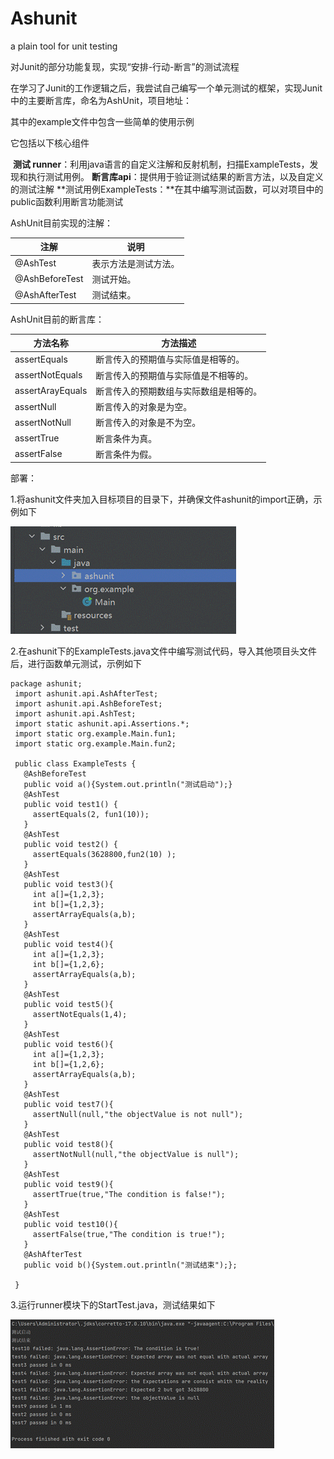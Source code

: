 # Ashunit

a plain tool for unit testing

对Junit的部分功能复现，实现“安排-行动-断言”的测试流程

在学习了Junit的工作逻辑之后，我尝试自己编写一个单元测试的框架，实现Junit中的主要断言库，命名为AshUnit，项目地址：

其中的example文件中包含一些简单的使用示例

它包括以下核心组件

​        **测试 runner**：利用java语言的自定义注解和反射机制，扫描ExampleTests，发现和执行测试用例。   **断言库api**：提供用于验证测试结果的断言方法，以及自定义的测试注解   **测试用例ExampleTests：**在其中编写测试函数，可以对项目中的public函数利用断言功能测试       

 

AshUnit目前实现的注解：

| 注解           | 说明                 |
| -------------- | -------------------- |
| @AshTest       | 表示方法是测试方法。 |
| @AshBeforeTest | 测试开始。           |
| @AshAfterTest  | 测试结束。           |

 

AshUnit目前的断言库：

| 方法名称         | 方法描述                               |
| ---------------- | -------------------------------------- |
| assertEquals     | 断言传入的预期值与实际值是相等的。     |
| assertNotEquals  | 断言传入的预期值与实际值是不相等的。   |
| assertArayEquals | 断言传入的预期数组与实际数组是相等的。 |
| assertNull       | 断言传入的对象是为空。                 |
| assertNotNull    | 断言传入的对象是不为空。               |
| assertTrue       | 断言条件为真。                         |
| assertFalse      | 断言条件为假。                         |

 

部署：

1.将ashunit文件夹加入目标项目的目录下，并确保文件ashunit的import正确，示例如下

![img](README.assets/clip_image002-1731592378008.gif)

2.在ashunit下的ExampleTests.java文件中编写测试代码，导入其他项目头文件后，进行函数单元测试，示例如下

```
package ashunit;
 import ashunit.api.AshAfterTest;
 import ashunit.api.AshBeforeTest;
 import ashunit.api.AshTest;
 import static ashunit.api.Assertions.*;
 import static org.example.Main.fun1;
 import static org.example.Main.fun2;

 public class ExampleTests {
   @AshBeforeTest
   public void a(){System.out.println("测试启动");}
   @AshTest
   public void test1() {
     assertEquals(2, fun1(10));
   }
   @AshTest
   public void test2() {
     assertEquals(3628800,fun2(10) );
   }
   @AshTest
   public void test3(){
     int a[]={1,2,3};
     int b[]={1,2,3};
     assertArrayEquals(a,b);
   }
   @AshTest
   public void test4(){
     int a[]={1,2,3};
     int b[]={1,2,6};
     assertArrayEquals(a,b);
   }
   @AshTest
   public void test5(){
     assertNotEquals(1,4);
   }
   @AshTest
   public void test6(){
     int a[]={1,2,3};
     int b[]={1,2,6};
     assertArrayEquals(a,b);
   }
   @AshTest
   public void test7(){
     assertNull(null,"the objectValue is not null");
   }
   @AshTest
   public void test8(){
     assertNotNull(null,"the objectValue is null");
   }
   @AshTest
   public void test9(){
     assertTrue(true,"The condition is false!");
   }
   @AshTest
   public void test10(){
     assertFalse(true,"The condition is true!");
   }
   @AshAfterTest
   public void b(){System.out.println("测试结束");};

 }
```

 

3.运行runner模块下的StartTest.java，测试结果如下

![img](README.assets/clip_image004-1731592378008.gif)